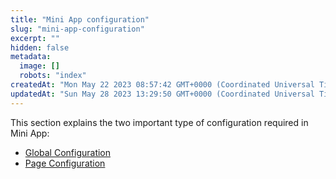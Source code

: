 ```yaml
---
title: "Mini App configuration"
slug: "mini-app-configuration"
excerpt: ""
hidden: false
metadata: 
  image: []
  robots: "index"
createdAt: "Mon May 22 2023 08:57:42 GMT+0000 (Coordinated Universal Time)"
updatedAt: "Sun May 28 2023 13:29:50 GMT+0000 (Coordinated Universal Time)"
---
```

This section explains the two important type of configuration required in Mini App:

- [Global Configuration](doc:global-configuration)
- [Page Configuration](doc:page-configuration)
